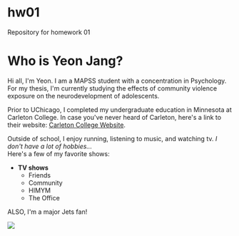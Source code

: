 # hw01
Repository for homework 01  

# Who is Yeon Jang?  

Hi all, I'm Yeon. I am a MAPSS student with a concentration in Psychology. For my thesis, I'm currently studying the effects of community violence exposure on the neurodevelopment of adolescents.  

Prior to UChicago, I completed my undergraduate education in Minnesota at Carleton College. In case you've never heard of Carleton, here's a link to their website: [Carleton College Website](https://www.carleton.edu/).  

Outside of school, I enjoy running, listening to music, and watching tv. *I don't have a lot of hobbies...*  
Here's a few of my favorite shows:  

* **TV shows**
    + Friends
    + Community
    + HIMYM
    + The Office  

ALSO, I'm a major Jets fan!  
    
![](https://larrybrownsports.com/wp-content/uploads/2017/05/jets-logo.jpg)
